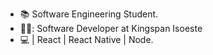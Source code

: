 - :books: Software Engineering Student.
- 👨‍💻: Software Developer at Kingspan Isoeste
- :computer: | React | React Native | Node.
